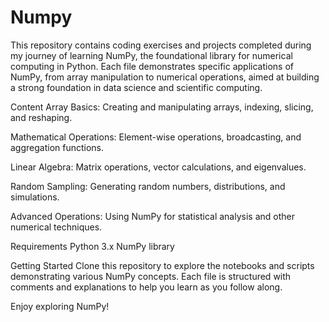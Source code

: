 # Numpy
This repository contains coding exercises and projects completed during my journey of learning NumPy, the foundational library for numerical computing in Python. Each file demonstrates specific applications of NumPy, from array manipulation to numerical operations, aimed at building a strong foundation in data science and scientific computing.

Content
Array Basics: Creating and manipulating arrays, indexing, slicing, and reshaping.

Mathematical Operations: Element-wise operations, broadcasting, and aggregation functions.

Linear Algebra: Matrix operations, vector calculations, and eigenvalues.

Random Sampling: Generating random numbers, distributions, and simulations.

Advanced Operations: Using NumPy for statistical analysis and other numerical techniques.

Requirements
Python 3.x
NumPy library

Getting Started
Clone this repository to explore the notebooks and scripts demonstrating various NumPy concepts. Each file is structured with comments and explanations to help you learn as you follow along.

Enjoy exploring NumPy!
